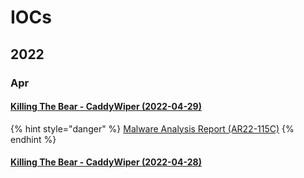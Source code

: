 # IOCs

## 2022

### Apr

#### [Killing The Bear - CaddyWiper (2022-04-29)](https://otx.alienvault.com/pulse/626c544ee6ee8be8600e1ea3)

{% hint style="danger" %}
[Malware Analysis Report (AR22-115C)](https://www.evernote.com/shard/s724/sh/432e912a-8f0f-4b69-a2e1-61494146936d/1588e6d6d2c058e54bb08052acfd353a)
{% endhint %}

#### [Killing The Bear - CaddyWiper (2022-04-28)](https://otx.alienvault.com/pulse/626adfb328e0d5fc6994d453)
